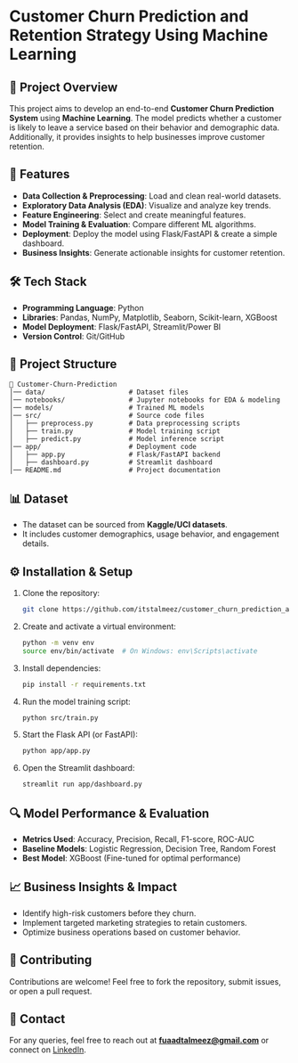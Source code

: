 # Customer Churn Prediction and Retention Strategy Using Machine Learning

## 📌 Project Overview
This project aims to develop an end-to-end **Customer Churn Prediction System** using **Machine Learning**. The model predicts whether a customer is likely to leave a service based on their behavior and demographic data. Additionally, it provides insights to help businesses improve customer retention.

## 🚀 Features
- **Data Collection & Preprocessing**: Load and clean real-world datasets.
- **Exploratory Data Analysis (EDA)**: Visualize and analyze key trends.
- **Feature Engineering**: Select and create meaningful features.
- **Model Training & Evaluation**: Compare different ML algorithms.
- **Deployment**: Deploy the model using Flask/FastAPI & create a simple dashboard.
- **Business Insights**: Generate actionable insights for customer retention.

## 🛠 Tech Stack
- **Programming Language**: Python
- **Libraries**: Pandas, NumPy, Matplotlib, Seaborn, Scikit-learn, XGBoost
- **Model Deployment**: Flask/FastAPI, Streamlit/Power BI
- **Version Control**: Git/GitHub

## 📂 Project Structure
```
📁 Customer-Churn-Prediction
│── data/                     # Dataset files
│── notebooks/                # Jupyter notebooks for EDA & modeling
│── models/                   # Trained ML models
│── src/                      # Source code files
│   ├── preprocess.py         # Data preprocessing scripts
│   ├── train.py              # Model training script
│   ├── predict.py            # Model inference script
│── app/                      # Deployment code
│   ├── app.py                # Flask/FastAPI backend
│   ├── dashboard.py          # Streamlit dashboard
│── README.md                 # Project documentation
```

## 📊 Dataset
- The dataset can be sourced from **Kaggle/UCI datasets**.
- It includes customer demographics, usage behavior, and engagement details.

## ⚙️ Installation & Setup
1. Clone the repository:
   ```bash
   git clone https://github.com/itstalmeez/customer_churn_prediction_and_retention_strategy_using_ml
   ```
2. Create and activate a virtual environment:
   ```bash
   python -m venv env
   source env/bin/activate  # On Windows: env\Scripts\activate
   ```
3. Install dependencies:
   ```bash
   pip install -r requirements.txt
   ```
4. Run the model training script:
   ```bash
   python src/train.py
   ```
5. Start the Flask API (or FastAPI):
   ```bash
   python app/app.py
   ```
6. Open the Streamlit dashboard:
   ```bash
   streamlit run app/dashboard.py
   ```

## 🔍 Model Performance & Evaluation
- **Metrics Used**: Accuracy, Precision, Recall, F1-score, ROC-AUC
- **Baseline Models**: Logistic Regression, Decision Tree, Random Forest
- **Best Model**: XGBoost (Fine-tuned for optimal performance)

## 📈 Business Insights & Impact
- Identify high-risk customers before they churn.
- Implement targeted marketing strategies to retain customers.
- Optimize business operations based on customer behavior.

## 🤝 Contributing
Contributions are welcome! Feel free to fork the repository, submit issues, or open a pull request.

## 📧 Contact
For any queries, feel free to reach out at **fuaadtalmeez@gmail.com** or connect on [LinkedIn](https://linkedin.com/in/itstalmeez).
